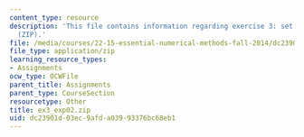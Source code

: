 ```yaml
---
content_type: resource
description: 'This file contains information regarding exercise 3: set 2 expressions
  (ZIP).'
file: /media/courses/22-15-essential-numerical-methods-fall-2014/dc23901d03ec9afda03993376bc68eb1_ex3_exp02.zip
file_type: application/zip
learning_resource_types:
- Assignments
ocw_type: OCWFile
parent_title: Assignments
parent_type: CourseSection
resourcetype: Other
title: ex3_exp02.zip
uid: dc23901d-03ec-9afd-a039-93376bc68eb1
---
```

